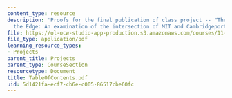 ```yaml
---
content_type: resource
description: 'Proofs for the final publication of class project -- "The Future of
  the Edge: An examination of the intersection of MIT and Cambridgeport"'
file: https://ol-ocw-studio-app-production.s3.amazonaws.com/courses/11-332j-urban-design-fall-2003/5d1421faecf7cb6ec00586517cbe60fc_TableOfContents.pdf
file_type: application/pdf
learning_resource_types:
- Projects
parent_title: Projects
parent_type: CourseSection
resourcetype: Document
title: TableOfContents.pdf
uid: 5d1421fa-ecf7-cb6e-c005-86517cbe60fc
---
```

